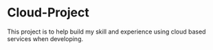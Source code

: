 # Cloud-Project
This project is to help build my skill and experience using cloud based services when developing.
